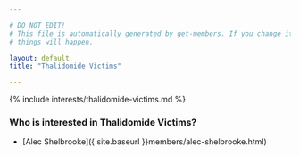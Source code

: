 ```yaml
---

# DO NOT EDIT!
# This file is automatically generated by get-members. If you change it, bad
# things will happen.

layout: default
title: "Thalidomide Victims"

---
```


{% include interests/thalidomide-victims.md %}

### Who is interested in Thalidomide Victims?


* [Alec Shelbrooke]({ site.baseurl }}members/alec-shelbrooke.html)
